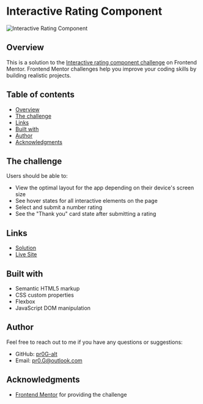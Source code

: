 # Interactive Rating Component

![Interactive Rating Component](https://res.cloudinary.com/dz209s6jk/image/upload/f_auto,q_auto,w_900/Screenshots/c25lxzg7wlms1xlbgziv.jpg)


## Overview

This is a solution to the [Interactive rating component challenge](https://www.frontendmentor.io/challenges/interactive-rating-component-koxpeBUmI) on Frontend Mentor. Frontend Mentor challenges help you improve your coding skills by building realistic projects. 


## Table of contents

- [Overview](#overview)
- [The challenge](#the-challenge)
- [Links](#links)
- [Built with](#built-with)
- [Author](#author)
- [Acknowledgments](#acknowledgments)



## The challenge

Users should be able to:

- View the optimal layout for the app depending on their device's screen size
- See hover states for all interactive elements on the page
- Select and submit a number rating
- See the "Thank you" card state after submitting a rating


## Links

- [Solution](https://www.frontendmentor.io/solutions/responsive-interactive-rating-component-QSUgiHPyW6)
- [Live Site](https://pr0g-alt.github.io/Interactive-Rating-Component/)


## Built with

- Semantic HTML5 markup
- CSS custom properties
- Flexbox
- JavaScript DOM manipulation


## Author

Feel free to reach out to me if you have any questions or suggestions:

- GitHub: [pr0G-alt](https://github.com/pr0G-alt)
- Email: pr0.G@outlook.com


## Acknowledgments

- [Frontend Mentor](https://www.frontendmentor.io) for providing the challenge
